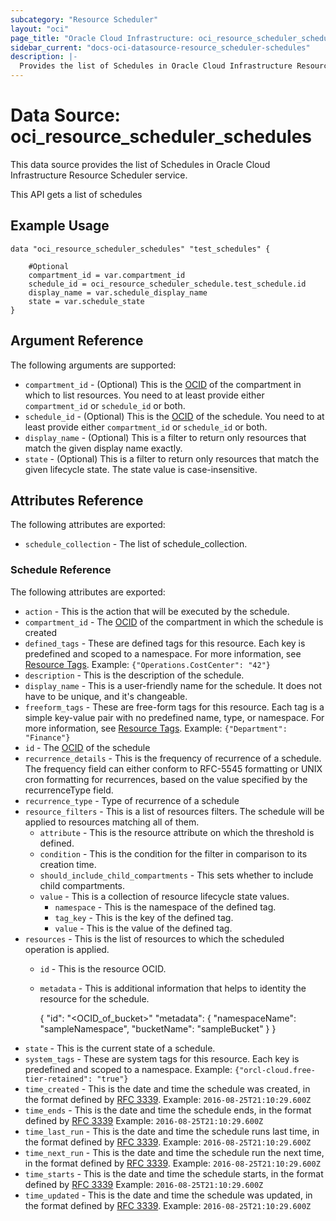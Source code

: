 ```yaml
---
subcategory: "Resource Scheduler"
layout: "oci"
page_title: "Oracle Cloud Infrastructure: oci_resource_scheduler_schedules"
sidebar_current: "docs-oci-datasource-resource_scheduler-schedules"
description: |-
  Provides the list of Schedules in Oracle Cloud Infrastructure Resource Scheduler service
---
```


# Data Source: oci_resource_scheduler_schedules
This data source provides the list of Schedules in Oracle Cloud Infrastructure Resource Scheduler service.

This API gets a list of schedules


## Example Usage

```hcl
data "oci_resource_scheduler_schedules" "test_schedules" {

	#Optional
	compartment_id = var.compartment_id
	schedule_id = oci_resource_scheduler_schedule.test_schedule.id
	display_name = var.schedule_display_name
	state = var.schedule_state
}
```

## Argument Reference

The following arguments are supported:

* `compartment_id` - (Optional) This is the [OCID](https://docs.cloud.oracle.com/iaas/Content/General/Concepts/identifiers.htm) of the compartment in which to list resources. You need to at least provide either `compartment_id` or `schedule_id` or both.
* `schedule_id` - (Optional) This is the [OCID](https://docs.cloud.oracle.com/iaas/Content/General/Concepts/identifiers.htm) of the schedule.  You need to at least provide either `compartment_id` or `schedule_id` or both.
* `display_name` - (Optional) This is a filter to return only resources that match the given display name exactly.
* `state` - (Optional) This is a filter to return only resources that match the given lifecycle state. The state value is case-insensitive. 


## Attributes Reference

The following attributes are exported:

* `schedule_collection` - The list of schedule_collection.

### Schedule Reference

The following attributes are exported:

* `action` - This is the action that will be executed by the schedule.
* `compartment_id` - The [OCID](https://docs.cloud.oracle.com/iaas/Content/General/Concepts/identifiers.htm) of the compartment in which the schedule is created
* `defined_tags` - These are defined tags for this resource. Each key is predefined and scoped to a namespace. For more information, see [Resource Tags](https://docs.cloud.oracle.com/iaas/Content/General/Concepts/resourcetags.htm).  Example: `{"Operations.CostCenter": "42"}` 
* `description` - This is the description of the schedule.
* `display_name` - This is a user-friendly name for the schedule. It does not have to be unique, and it's changeable.
* `freeform_tags` - These are free-form tags for this resource. Each tag is a simple key-value pair with no predefined name, type, or namespace. For more information, see [Resource Tags](https://docs.cloud.oracle.com/iaas/Content/General/Concepts/resourcetags.htm).  Example: `{"Department": "Finance"}` 
* `id` - The [OCID](https://docs.cloud.oracle.com/iaas/Content/General/Concepts/identifiers.htm) of the schedule
* `recurrence_details` - This is the frequency of recurrence of a schedule. The frequency field can either conform to RFC-5545 formatting or UNIX cron formatting for recurrences, based on the value specified by the recurrenceType field. 
* `recurrence_type` - Type of recurrence of a schedule
* `resource_filters` - This is a list of resources filters.  The schedule will be applied to resources matching all of them.
	* `attribute` - This is the resource attribute on which the threshold is defined.
	* `condition` - This is the condition for the filter in comparison to its creation time.
	* `should_include_child_compartments` - This sets whether to include child compartments.
	* `value` - This is a collection of resource lifecycle state values.
		* `namespace` - This is the namespace of the defined tag.
		* `tag_key` - This is the key of the defined tag.
		* `value` - This is the value of the defined tag.
* `resources` - This is the list of resources to which the scheduled operation is applied.
	* `id` - This is the resource OCID.
	* `metadata` - This is additional information that helps to identity the resource for the schedule.

		{ "id": "<OCID_of_bucket>" "metadata": { "namespaceName": "sampleNamespace", "bucketName": "sampleBucket" } } 
* `state` - This is the current state of a schedule.
* `system_tags` - These are system tags for this resource. Each key is predefined and scoped to a namespace.  Example: `{"orcl-cloud.free-tier-retained": "true"}` 
* `time_created` - This is the date and time the schedule was created, in the format defined by [RFC 3339](https://tools.ietf.org/html/rfc3339).  Example: `2016-08-25T21:10:29.600Z` 
* `time_ends` - This is the date and time the schedule ends, in the format defined by [RFC 3339](https://tools.ietf.org/html/rfc3339)  Example: `2016-08-25T21:10:29.600Z` 
* `time_last_run` - This is the date and time the schedule runs last time, in the format defined by [RFC 3339](https://tools.ietf.org/html/rfc3339).  Example: `2016-08-25T21:10:29.600Z` 
* `time_next_run` - This is the date and time the schedule run the next time, in the format defined by [RFC 3339](https://tools.ietf.org/html/rfc3339).  Example: `2016-08-25T21:10:29.600Z` 
* `time_starts` - This is the date and time the schedule starts, in the format defined by [RFC 3339](https://tools.ietf.org/html/rfc3339)  Example: `2016-08-25T21:10:29.600Z` 
* `time_updated` - This is the date and time the schedule was updated, in the format defined by [RFC 3339](https://tools.ietf.org/html/rfc3339).  Example: `2016-08-25T21:10:29.600Z` 

